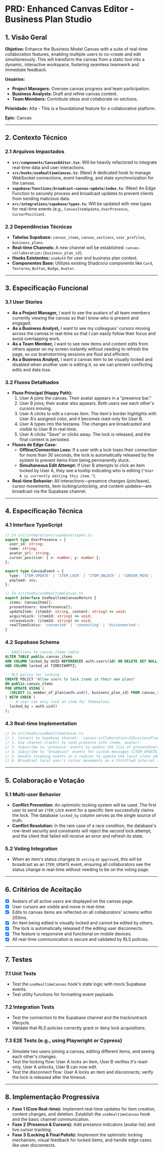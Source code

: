 # PRD: Enhanced Canvas Editor - Business Plan Studio

## 1. Visão Geral
**Objetivo:** Enhance the Business Model Canvas with a suite of real-time collaboration features, enabling multiple users to co-create and edit simultaneously. This will transform the canvas from a static tool into a dynamic, interactive workspace, fostering seamless teamwork and immediate feedback.

**Usuários:**
- **Project Managers:** Oversee canvas progress and team participation.
- **Business Analysts:** Draft and refine canvas content.
- **Team Members:** Contribute ideas and collaborate on sections.

**Prioridade:** Alta - This is a foundational feature for a collaborative platform.

**Epic:** Canvas

---

## 2. Contexto Técnico

### 2.1 Arquivos Impactados
- **`src/components/CanvasEditor.tsx`**: Will be heavily refactored to integrate real-time data and user interactions.
- **`src/hooks/useRealtimeCanvas.ts`**: (New) A dedicated hook to manage WebSocket connections, event handling, and state synchronization for the canvas.
- **`supabase/functions/broadcast-canvas-update/index.ts`**: (New) An Edge Function to securely process and broadcast updates to prevent clients from sending malicious data.
- **`src/integrations/supabase/types.ts`**: Will be updated with new types for real-time events (e.g., `CanvasItemUpdate`, `UserPresence`, `CursorPosition`).

### 2.2 Dependências Técnicas
- **Tabelas Supabase:** `canvas_items`, `canvas_sections`, `user_profiles`, `business_plans`.
- **Real-time Channels:** A new channel will be established: `canvas-collaboration:{business_plan_id}`.
- **Hooks Existentes:** `useAuth` for user and business plan context.
- **Componentes Base:** Utilizes existing Shadcn/ui components like `Card`, `Textarea`, `Button`, `Badge`, `Avatar`.

---

## 3. Especificação Funcional

### 3.1 User Stories
- **As a Project Manager,** I want to see the avatars of all team members currently viewing the canvas so that I know who is present and engaged.
- **As a Business Analyst,** I want to see my colleagues' cursors moving across the canvas in real-time so that I can easily follow their focus and avoid overlapping work.
- **As a Team Member,** I want to see new items and content edits from others appear on my screen instantly without needing to refresh the page, so our brainstorming sessions are fluid and efficient.
- **As a Business Analyst,** I want a canvas item to be visually locked and disabled when another user is editing it, so we can prevent conflicting edits and data loss.

### 3.2 Fluxos Detalhados
- **Fluxo Principal (Happy Path):**
  1. User A joins the canvas. Their avatar appears in a "presence bar."
  2. User B joins; their avatar also appears. Both users see each other's cursors moving.
  3. User A clicks to edit a canvas item. The item's border highlights with User A's assigned color, and it becomes read-only for User B.
  4. User A types into the textarea. The changes are broadcasted and visible to User B in real-time.
  5. User A clicks "Save" or clicks away. The lock is released, and the final content is persisted.
- **Fluxos de Edge Case:**
  - **Offline/Connection Loss:** If a user with a lock loses their connection for more than 30 seconds, the lock is automatically released by the system to prevent items from being permanently stuck.
  - **Simultaneous Edit Attempt:** If User B attempts to click an item locked by User A, they see a tooltip indicating who is editing (`"User A is currently editing this item."`).
- **Real-time Behavior:** All interactions—presence changes (join/leave), cursor movements, item locking/unlocking, and content updates—are broadcast via the Supabase channel.

---

## 4. Especificação Técnica

### 4.1 Interface TypeScript
```typescript
// In src/integrations/supabase/types.ts
export type UserPresence = {
  user_id: string;
  name: string;
  avatar_url: string;
  cursor_position: { x: number; y: number };
};

export type CanvasEvent = {
  type: 'ITEM_UPDATE' | 'ITEM_LOCK' | 'ITEM_UNLOCK' | 'CURSOR_MOVE';
  payload: any;
};

// In src/hooks/useRealtimeCanvas.ts
export interface UseRealtimeCanvasReturn {
  items: CanvasItem[];
  presentUsers: UserPresence[];
  updateItem: (itemId: string, content: string) => void;
  acquireLock: (itemId: string) => void;
  releaseLock: (itemId: string) => void;
  realTimeStatus: 'connected' | 'connecting' | 'disconnected';
}
```

### 4.2 Supabase Schema
```sql
-- Additions to canvas_items table
ALTER TABLE public.canvas_items
ADD COLUMN locked_by UUID REFERENCES auth.users(id) ON DELETE SET NULL,
ADD COLUMN locked_at TIMESTAMPTZ;

-- RLS policy for locking
CREATE POLICY "Allow users to lock items in their own plans"
ON public.canvas_items
FOR UPDATE USING (
  (SELECT is_member_of_plan(auth.uid(), business_plan_id) FROM canvas_sections WHERE id = section_id)
) WITH CHECK (
  -- A user can only lock an item for themselves
  locked_by = auth.uid()
);
```

### 4.3 Real-time Implementation
```typescript
// In src/hooks/useRealtimeCanvas.ts
// 1. Connect to Supabase channel: `canvas-collaboration:${businessPlanId}`
// 2. Use channel.track() to send presence info (name, avatar).
// 3. Subscribe to 'presence' events to update the list of presentUsers.
// 4. Subscribe to 'broadcast' events for custom messages (ITEM_UPDATE, ITEM_LOCK, etc.).
// 5. Handle incoming events in a reducer to update the local state immutably.
// 6. Broadcast local user's cursor movements on a throttled interval (e.g., every 100ms).
```

---

## 5. Colaboração e Votação

### 5.1 Multi-user Behavior
- **Conflict Prevention:** An optimistic locking system will be used. The first user to send an `ITEM_LOCK` event for a specific item successfully claims the lock. The database `locked_by` column serves as the single source of truth.
- **Conflict Resolution:** In the rare case of a race condition, the database's row-level security and constraints will reject the second lock attempt, and the client that failed will receive an error and refresh its state.

### 5.2 Voting Integration
- When an item's status changes to `voting` or `approved`, this will be broadcast as an `ITEM_UPDATE` event, ensuring all collaborators see the status change in real-time without needing to be on the voting page.

---

## 6. Critérios de Aceitação
- [x] Avatars of all active users are displayed on the canvas page.
- [x] User cursors are visible and move in real-time.
- [x] Edits to canvas items are reflected on all collaborators' screens within 200ms.
- [x] An item being edited is visually locked and cannot be edited by others.
- [x] The lock is automatically released if the editing user disconnects.
- [x] The feature is responsive and functional on mobile devices.
- [x] All real-time communication is secure and validated by RLS policies.

---

## 7. Testes

### 7.1 Unit Tests
- Test the `useRealtimeCanvas` hook's state logic with mock Supabase events.
- Test utility functions for formatting event payloads.

### 7.2 Integration Tests
- Test the connection to the Supabase channel and the track/untrack lifecycle.
- Validate that RLS policies correctly grant or deny lock acquisitions.

### 7.3 E2E Tests (e.g., using Playwright or Cypress)
- Simulate two users joining a canvas, editing different items, and seeing each other's changes.
- Test the locking flow: User A locks an item, User B verifies it's read-only, User A unlocks, User B can now edit.
- Test the disconnect flow: User A locks an item and disconnects; verify the lock is released after the timeout.

---

## 8. Implementação Progressiva
- **Fase 1 (Core Real-time):** Implement real-time updates for item creation, content changes, and deletion. Establish the `useRealtimeCanvas` hook and the basic channel communication.
- **Fase 2 (Presence & Cursors):** Add presence indicators (avatar list) and live cursor tracking.
- **Fase 3 (Locking & Final Polish):** Implement the optimistic locking mechanism, visual feedback for locked items, and handle edge cases like user disconnects.